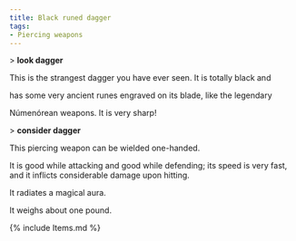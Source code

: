 ```yaml
---
title: Black runed dagger
tags:
- Piercing weapons
---
```


\> **look dagger**

This is the strangest dagger you have ever seen. It is totally black and

has some very ancient runes engraved on its blade, like the legendary

Númenórean weapons. It is very sharp!

\> **consider dagger**

This piercing weapon can be wielded one-handed.

It is good while attacking and good while defending; its speed is very
fast, and it inflicts considerable damage upon hitting.

It radiates a magical aura.

It weighs about one pound.

{% include Items.md %}
